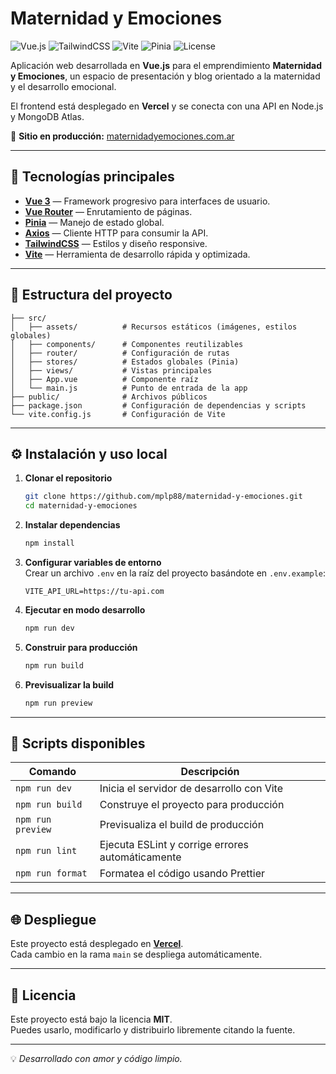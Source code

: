 # Maternidad y Emociones

![Vue.js](https://img.shields.io/badge/Vue.js-3.x-4FC08D?logo=vue.js&logoColor=white)
![TailwindCSS](https://img.shields.io/badge/TailwindCSS-4.x-38B2AC?logo=tailwind-css&logoColor=white)
![Vite](https://img.shields.io/badge/Vite-7.x-646CFF?logo=vite&logoColor=white)
![Pinia](https://img.shields.io/badge/Pinia-3.x-F7DF1E?logo=vue.js&logoColor=white)
![License](https://img.shields.io/badge/License-MIT-blue)

Aplicación web desarrollada en **Vue.js** para el emprendimiento **Maternidad y Emociones**, un espacio de presentación y blog orientado a la maternidad y el desarrollo emocional.

El frontend está desplegado en **Vercel** y se conecta con una API en Node.js y MongoDB Atlas.

🔗 **Sitio en producción:** [maternidadyemociones.com.ar](https://maternidadyemociones.com.ar)

---

## 🚀 Tecnologías principales

- **[Vue 3](https://vuejs.org/)** — Framework progresivo para interfaces de usuario.
- **[Vue Router](https://router.vuejs.org/)** — Enrutamiento de páginas.
- **[Pinia](https://pinia.vuejs.org/)** — Manejo de estado global.
- **[Axios](https://axios-http.com/)** — Cliente HTTP para consumir la API.
- **[TailwindCSS](https://tailwindcss.com/)** — Estilos y diseño responsive.
- **[Vite](https://vitejs.dev/)** — Herramienta de desarrollo rápida y optimizada.

---

## 📂 Estructura del proyecto

```
├── src/
│   ├── assets/          # Recursos estáticos (imágenes, estilos globales)
│   ├── components/      # Componentes reutilizables
│   ├── router/          # Configuración de rutas
│   ├── stores/          # Estados globales (Pinia)
│   ├── views/           # Vistas principales
│   ├── App.vue          # Componente raíz
│   └── main.js          # Punto de entrada de la app
├── public/              # Archivos públicos
├── package.json         # Configuración de dependencias y scripts
└── vite.config.js       # Configuración de Vite
```

---

## ⚙️ Instalación y uso local

1. **Clonar el repositorio**
   ```bash
   git clone https://github.com/mplp88/maternidad-y-emociones.git
   cd maternidad-y-emociones
   ```

2. **Instalar dependencias**
   ```bash
   npm install
   ```

3. **Configurar variables de entorno**  
   Crear un archivo `.env` en la raíz del proyecto basándote en `.env.example`:
   ```env
   VITE_API_URL=https://tu-api.com
   ```

4. **Ejecutar en modo desarrollo**
   ```bash
   npm run dev
   ```

5. **Construir para producción**
   ```bash
   npm run build
   ```

6. **Previsualizar la build**
   ```bash
   npm run preview
   ```

---

## 📜 Scripts disponibles

| Comando           | Descripción                                        |
|-------------------|----------------------------------------------------|
| `npm run dev`     | Inicia el servidor de desarrollo con Vite          |
| `npm run build`   | Construye el proyecto para producción              |
| `npm run preview` | Previsualiza el build de producción                |
| `npm run lint`    | Ejecuta ESLint y corrige errores automáticamente   |
| `npm run format`  | Formatea el código usando Prettier                 |

---

## 🌐 Despliegue

Este proyecto está desplegado en **[Vercel](https://vercel.com/)**.  
Cada cambio en la rama `main` se despliega automáticamente.

---

## 📄 Licencia

Este proyecto está bajo la licencia **MIT**.  
Puedes usarlo, modificarlo y distribuirlo libremente citando la fuente.

---
💡 _Desarrollado con amor y código limpio._
